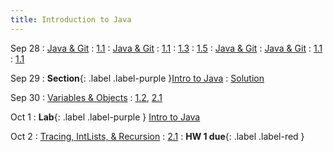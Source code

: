 ```yaml
---
title: Introduction to Java
---
```


Sep 28
: [Java & Git](#)
  : [1.1](#)
: [Java & Git](#)
  : [1.1](#)
    : [1.3](#)
      : [1.5](#)
: [Java & Git](#)
: [Java & Git](#)
  : [1.1](#)
  : [1.1](#)

Sep 29
: **Section**{: .label .label-purple }[Intro to Java](#)
  : [Solution](#)

Sep 30
: [Variables & Objects](#)
  : [1.2](#), [2.1](#)

Oct 1
: **Lab**{: .label .label-purple } [Intro to Java](#)

Oct 2
: [Tracing, IntLists, & Recursion](#)
  : [2.1](#)
: **HW 1 due**{: .label .label-red }

